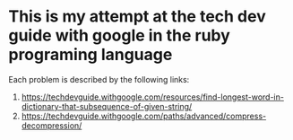 # This is my attempt at the tech dev guide with google in the ruby programing language
Each problem is described by the following links:

1. https://techdevguide.withgoogle.com/resources/find-longest-word-in-dictionary-that-subsequence-of-given-string/
2. https://techdevguide.withgoogle.com/paths/advanced/compress-decompression/
